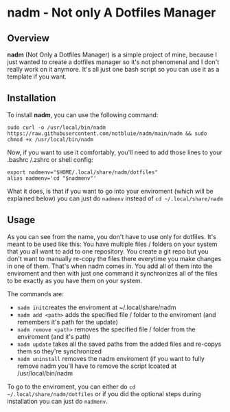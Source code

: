 # nadm - Not only A Dotfiles Manager

## Overview

**nadm** (Not Only a Dotfiles Manager) is a simple project of mine, because I just wanted to create a dotfiles manager so it's not phenomenal and I don't really work on it anymore. It's all just one bash script so you can use it as a template if you want.

## Installation

To install **nadm**, you can use the following command:

```
sudo curl -o /usr/local/bin/nadm https://raw.githubusercontent.com/notbluie/nadm/main/nadm && sudo chmod +x /usr/local/bin/nadm
```
Now, if you want to use it comfortably, you'll need to add those lines to your .bashrc /.zshrc or shell config:

```
export nadmenv="$HOME/.local/share/nadm/dotfiles"
alias nadmenv='cd "$nadmenv"'
```
What it does, is that if you want to go into your enviroment (which will be explained below) you can just do ```nadmenv``` instead of ```cd ~/.local/share/nadm```
## Usage
As you can see from the name, you don't have to use only for dotfiles. It's meant to be used like this:
You have multiple files / folders on your system that you all want to add to one repository. You create a git repo but you don't want to manually re-copy the files there everytime you make changes in one of them. That's when nadm comes in. You add all of them into the enviroment and then with just one command it synchronizes all of the files to be exactly as you have them on your system.

The commands are:
- ```nadm init```creates the enviroment at ~/.local/share/nadm
- ```nadm add <path>``` adds the specified file / folder to the enviroment (and remembers it's path for the update)
- ```nadm remove <path>``` removes the specified file / folder from the enviroment (and it's path)
- ```nadm update``` takes all the saved paths from the added files and re-copys them so they're synchronized
- ```nadm uninstall``` removes the nadm enviroment (if you want to fully remove nadm you'll have to remove the script lcoated at /usr/local/bin/nadm 

To go to the enviroment, you can either do ```cd ~/.local/share/nadm/dotfiles``` or if you did the optional steps during installation you can just do ```nadmenv```.
